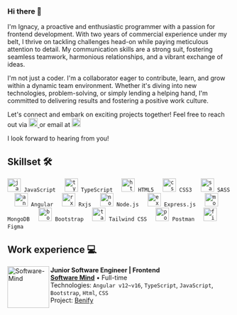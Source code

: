 ### Hi there 👋

I'm Ignacy, a proactive and enthusiastic programmer with a passion for frontend development. With two years of commercial experience under my belt, I thrive on tackling challenges head-on while paying meticulous attention to detail. My communication skills are a strong suit, fostering seamless teamwork, harmonious relationships, and a vibrant exchange of ideas.

I'm not just a coder. I'm a collaborator eager to contribute, learn, and grow within a dynamic team environment. Whether it's diving into new technologies, problem-solving, or simply lending a helping hand, I'm committed to delivering results and fostering a positive work culture.

Let's connect and embark on exciting projects together! Feel free to reach out via <a href="https://www.linkedin.com/in/ignacy-kozub/" target="_blank">
    <img src="https://img.shields.io/static/v1?message=LinkedIn&logo=linkedin&label=&color=0077B5&logoColor=white&labelColor=&style=for-the-badge" height="20" alt="Linkedin logo"/>
  </a> or email at <a href="mailto:erikhenriquealvescunha@gmail.com" target="_blank">
    <img src="https://img.shields.io/static/v1?message=ignacykozub@gmail.com&logo=microsoft-outlook&label=&color=0078D4&logoColor=white&labelColor=&style=for-the-badge" height="20" alt="Outlook logo"/>
  </a>
</div> I look forward to hearing from you!

## Skillset 🛠️

<div align="left">
    <code><img src="https://skillicons.dev/icons?i=js" height="30" alt="javascript logo"  /> JavaScript</code> 
  <img width="12" />
    <code><img src="https://skillicons.dev/icons?i=ts" height="30" alt="typescript logo"  /> TypeScript</code>
  <img width="12" />
    <code><img src="https://skillicons.dev/icons?i=html" height="30" alt="html5 logo"  /> HTML5</code>
  <img width="12" />
    <code><img src="https://skillicons.dev/icons?i=css" height="30" alt="css3 logo"  /> CSS3</code>
  <img width="12" />
    <code><img src="https://skillicons.dev/icons?i=sass" height="30" alt="sass logo"  /> SASS</code>
  <img width="12" />
    <code><img src="https://skillicons.dev/icons?i=angular" height="30" alt="angular logo"  /> Angular</code>
  <img width="12" />
    <code><img src="https://skillicons.dev/icons?i=reactivex" height="30" alt="rxjs logo"  /> Rxjs</code>
  <img width="12" />
    <code><img src="https://skillicons.dev/icons?i=nodejs" height="30" alt="nodejs logo"  /> Node.js</code>
  <img width="12" />
    <code><img src="https://skillicons.dev/icons?i=express" height="30" alt="express logo"  /> Express.js</code>
  <img width="12" />
    <code><img src="https://skillicons.dev/icons?i=mongodb" height="30" alt="mongodb logo"  /> MongoDB</code>
  <img width="12" />
    <code><img src="https://skillicons.dev/icons?i=bootstrap" height="30" alt="bootstrap logo"  /> Bootstrap</code>
  <img width="12" />
    <code><img src="https://skillicons.dev/icons?i=tailwind" height="30" alt="tailwind logo"  /> Tailwind CSS</code>
  <img width="12" />
    <code><img src="https://skillicons.dev/icons?i=postman" height="30" alt="postman logo"  /> Postman</code>
  <img width="12" />
    <code><img src="https://skillicons.dev/icons?i=figma" height="30" alt="figma logo"  /> Figma</code>
  <img width="12" />
</div>

## Work experience 💻


[<img align="left" height="94px" width="94px" alt="Software-Mind" src="https://ceo.com.pl/wp-content/uploads/2012/04/Software-Mind.png"/>](https://softwaremind.com/)

**Junior Software Engineer | Frontend** \
[**Software Mind**](https://softwaremind.com/) • Full-time \
Technologies: `Angular v12~v16`, `TypeScript`, `JavaScript`, `Bootstrap`, `Html`, `CSS` \
Project: [Benify](https://www.benify.com/)
<br/>

<!--
**KozubIgn/KozubIgn** is a ✨ _special_ ✨ repository because its `README.md` (this file) appears on your GitHub profile.

Here are some ideas to get you started:

- 🔭 I’m currently working on ...
- 🌱 I’m currently learning ...
- 👯 I’m looking to collaborate on ...
- 🤔 I’m looking for help with ...
- 💬 Ask me about ...
- 📫 How to reach me: ...
- 😄 Pronouns: ...
- ⚡ Fun fact: ...
-->
